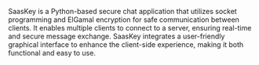 
SaasKey is a Python-based secure chat application that utilizes socket programming 
and ElGamal encryption for safe communication between clients. It enables multiple clients 
to connect to a server, ensuring real-time and secure message exchange. SaasKey integrates 
a user-friendly graphical interface to enhance the client-side experience, making it both 
functional and easy to use.

